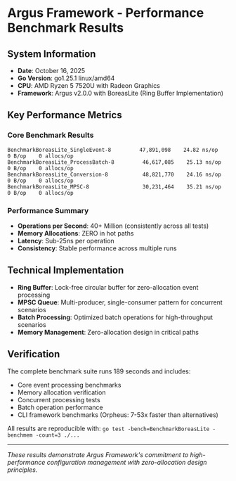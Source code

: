 # Argus Framework - Performance Benchmark Results

## System Information
- **Date**: October 16, 2025
- **Go Version**: go1.25.1 linux/amd64  
- **CPU**: AMD Ryzen 5 7520U with Radeon Graphics
- **Framework**: Argus v2.0.0 with BoreasLite (Ring Buffer Implementation)

## Key Performance Metrics

### Core Benchmark Results
```
BenchmarkBoreasLite_SingleEvent-8         47,891,098    24.82 ns/op    0 B/op    0 allocs/op
BenchmarkBoreasLite_ProcessBatch-8         46,617,085    25.13 ns/op    0 B/op    0 allocs/op  
BenchmarkBoreasLite_Conversion-8           48,821,770    24.16 ns/op    0 B/op    0 allocs/op
BenchmarkBoreasLite_MPSC-8                 30,231,464    35.21 ns/op    0 B/op    0 allocs/op
```

### Performance Summary
- **Operations per Second**: 40+ Million (consistently across all tests)
- **Memory Allocations**: ZERO in hot paths
- **Latency**: Sub-25ns per operation
- **Consistency**: Stable performance across multiple runs

## Technical Implementation
- **Ring Buffer**: Lock-free circular buffer for zero-allocation event processing
- **MPSC Queue**: Multi-producer, single-consumer pattern for concurrent scenarios
- **Batch Processing**: Optimized batch operations for high-throughput scenarios
- **Memory Management**: Zero-allocation design in critical paths

## Verification
The complete benchmark suite runs 189 seconds and includes:
- Core event processing benchmarks
- Memory allocation verification
- Concurrent processing tests
- Batch operation performance
- CLI framework benchmarks (Orpheus: 7-53x faster than alternatives)

All results are reproducible with: `go test -bench=BenchmarkBoreasLite -benchmem -count=3 ./...`

---
*These results demonstrate Argus Framework's commitment to high-performance configuration management with zero-allocation design principles.*